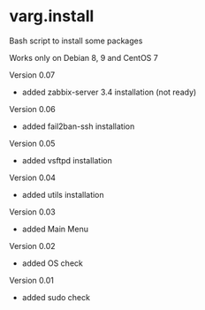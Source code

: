 # varg.install
Bash script to install some packages

Works only on Debian 8, 9 and CentOS 7

Version 0.07
- added zabbix-server 3.4 installation (not ready)

Version 0.06
- added fail2ban-ssh installation

Version 0.05
- added vsftpd installation

Version 0.04
- added utils installation

Version 0.03
- added Main Menu

Version 0.02
- added OS check

Version 0.01
- added sudo check
